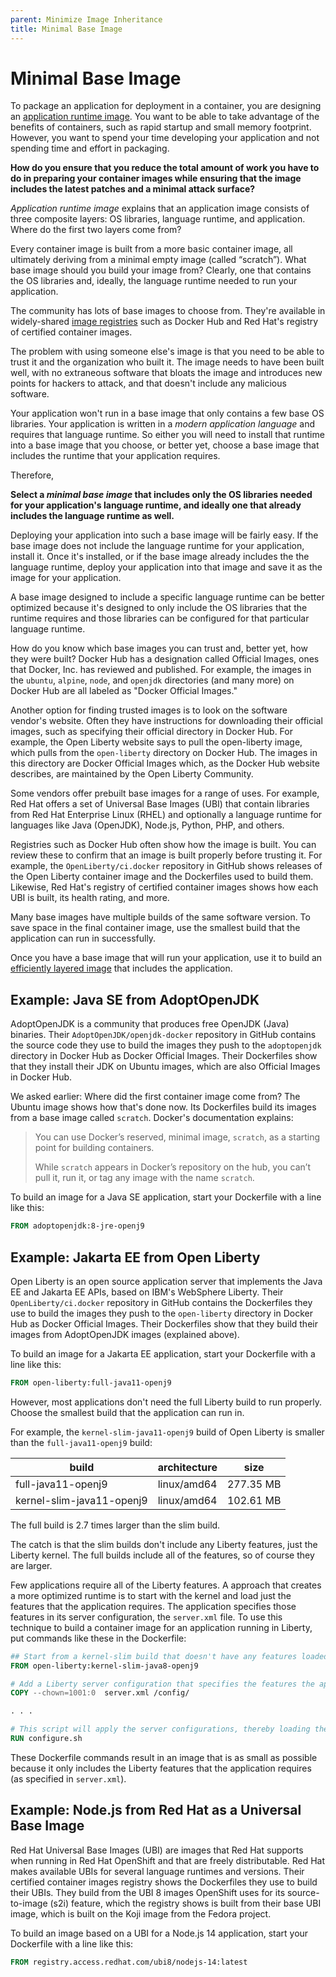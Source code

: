 ```yaml
---
parent: Minimize Image Inheritance
title: Minimal Base Image
---
```

# Minimal Base Image

To package an application for deployment in a container, you are designing an [application runtime image](Application-Runtime-Image.md). You want to be able to take advantage of the benefits of containers, such as rapid startup and small memory footprint. However, you want to spend your time developing your application and not spending time and effort in packaging.

**How do you ensure that you reduce the total amount of work you have to do in preparing your container images while ensuring that the image includes the latest patches and a minimal attack surface?**

*Application runtime image* explains that an application image consists of three composite layers: OS libraries, language runtime, and application. Where do the first two layers come from?

Every container image is built from a more basic container image, all ultimately deriving from a minimal empty image (called “scratch”).  What base image should you build your image from? Clearly, one that contains the OS libraries and, ideally, the language runtime needed to run your application.

The community has lots of base images to choose from. They're available in widely-shared [image registries](../container-architecture/image-registries-as-a-service.md) such as Docker Hub and Red Hat's registry of certified container images.

The problem with using someone else's image is that you need to be able to trust it and the organization who built it. The image needs to have been built well, with no extraneous software that bloats the image and introduces new points for hackers to attack, and that doesn't include any malicious software.

Your application won't run in a base image that only contains a few base OS libraries. Your application is written in a *modern application language* and requires that language runtime. So either you will need to install that runtime into a base image that you choose, or better yet, choose a base image that includes the runtime that your application requires. 

Therefore,

**Select a *minimal base image* that includes only the OS libraries needed for your application's language runtime, and ideally one that already includes the language runtime as well.**

Deploying your application into such a base image will be fairly easy. If the base image does not include the language runtime for your application, install it. Once it's installed, or if the base image already includes the the language runtime, deploy your application into that image and save it as the image for your application.

A base image designed to include a specific language runtime can be better optimized because it's designed to only include the OS libraries that the runtime requires and those libraries can be configured for that particular language runtime.

How do you know which base images you can trust and, better yet, how they were built? Docker Hub has a designation called Official Images, ones that Docker, Inc. has reviewed and published. For example, the images in the `ubuntu`, `alpine`, `node`, and `openjdk` directories (and many more) on Docker Hub are all labeled as "Docker Official Images."

Another option for finding trusted images is to look on the software vendor's website. Often they have instructions for downloading their official images, such as specifying their official directory in Docker Hub. For example, the Open Liberty website says to pull the open-liberty image, which pulls from the `open-liberty` directory on Docker Hub. The images in this directory are Docker Official Images which, as the Docker Hub website describes, are maintained by the Open Liberty Community.

Some vendors offer prebuilt base images for a range of uses. For example, Red Hat offers a set of Universal Base Images (UBI) that contain libraries from Red Hat Enterprise Linux (RHEL) and optionally a language runtime for languages like Java (OpenJDK), Node.js, Python, PHP, and others.

Registries such as Docker Hub often show how the image is built. You can review these to confirm that an image is built properly before trusting it. For example, the `OpenLiberty/ci.docker` repository in GitHub shows releases of the Open Liberty container image and the Dockerfiles used to build them. Likewise, Red Hat's registry of certified container images shows how each UBI is built, its health rating, and more.

Many base images have multiple builds of the same software version. To save space in the final container image, use the smallest build that the application can run in successfully.

Once you have a base image that will run your application, use it to build an [efficiently layered image](intentional-layer.md) that includes the application.

## Example: Java SE from AdoptOpenJDK

AdoptOpenJDK is a community that produces free OpenJDK (Java) binaries. Their `AdoptOpenJDK/openjdk-docker` repository in GitHub contains the source code they use to build the images they push to the `adoptopenjdk` directory in Docker Hub as Docker Official Images. Their Dockerfiles show that they install their JDK on Ubuntu images, which are also Official Images in Docker Hub.

We asked earlier: Where did the first container image come from? The Ubuntu image shows how that's done now. Its Dockerfiles build its images from a base image called `scratch`. Docker's documentation explains:

> You can use Docker’s reserved, minimal image, `scratch`, as a starting point for building containers.
>
> While `scratch` appears in Docker’s repository on the hub, you can’t pull it, run it, or tag any image with the name `scratch`.

To build an image for a Java SE application, start your Dockerfile with a line like this:

```dockerfile
FROM adoptopenjdk:8-jre-openj9
```

## Example: Jakarta EE from Open Liberty

Open Liberty is an open source application server that implements the Java EE and Jakarta EE APIs, based on IBM's WebSphere Liberty. Their `OpenLiberty/ci.docker` repository in GitHub contains the Dockerfiles they use to build the images they push to the `open-liberty` directory in Docker Hub as Docker Official Images. Their Dockerfiles show that they build their images from AdoptOpenJDK images (explained above).

To build an image for a Jakarta EE application, start your Dockerfile with a line like this:

```dockerfile
FROM open-liberty:full-java11-openj9
```

However, most applications don't need the full Liberty build to run properly. Choose the smallest build that the application can run in.

For example, the `kernel-slim-java11-openj9` build of Open Liberty is smaller than the `full-java11-openj9` build:

| build | architecture | size |
| ----- | ----- | ----- |
| full-java11-openj9 | linux/amd64 | 277.35 MB |
| kernel-slim-java11-openj9 | linux/amd64 | 102.61 MB |

The full build is 2.7 times larger than the slim build.

The catch is that the slim builds don't include any Liberty features, just the Liberty kernel. The full builds include all of the features, so of course they are larger.

Few applications require all of the Liberty features. A approach that creates a more optimized runtime is to start with the kernel and load just the features that the application requires. The application specifies those features in its server configuration, the `server.xml` file. To use this technique to build a container image for an application running in Liberty, put commands like these in the Dockerfile:

```dockerfile
## Start from a kernel-slim build that doesn't have any features loaded
FROM open-liberty:kernel-slim-java8-openj9

# Add a Liberty server configuration that specifies the features the application requires
COPY --chown=1001:0  server.xml /config/

. . .

# This script will apply the server configurations, thereby loading the features it specifies
RUN configure.sh
```

These Dockerfile commands result in an image that is as small as possible because it only includes the Liberty features that the application requires (as specified in `server.xml`).

## Example: Node.js from Red Hat as a Universal Base Image

Red Hat Universal Base Images (UBI) are images that Red Hat supports when running in Red Hat OpenShift and that are freely distributable. Red Hat makes available UBIs for several language runtimes and versions. Their certified container images registry shows the Dockerfiles they use to build their UBIs. They build from the UBI 8 images OpenShift uses for its source-to-image (s2i) feature, which the registry shows is built from their base UBI image, which is built on the Koji image from the Fedora project.

To build an image based on a UBI for a Node.js 14 application, start your Dockerfile with a line like this:

```dockerfile
FROM registry.access.redhat.com/ubi8/nodejs-14:latest
```

